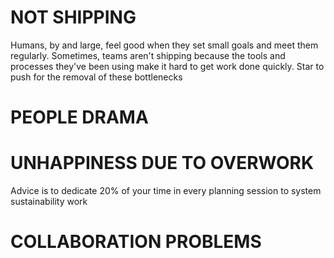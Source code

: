 # NOT SHIPPING

Humans, by and large, feel good when they set small goals and meet them regularly.
Sometimes, teams aren't shipping because the tools and processes they've been using
make it hard to get work done quickly.
Star to push for the removal of these bottlenecks

# PEOPLE DRAMA


# UNHAPPINESS DUE TO OVERWORK
Advice is to dedicate 20% of your time in every planning session to system sustainability work

# COLLABORATION PROBLEMS



